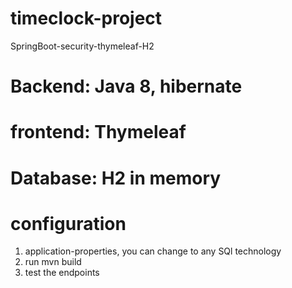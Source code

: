 # timeclock-project
SpringBoot-security-thymeleaf-H2

# Backend: Java 8, hibernate
# frontend: Thymeleaf
# Database: H2 in memory
# configuration
1. application-properties, you can change to any SQl technology
2. run mvn build
3. test the endpoints

